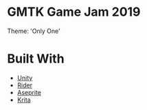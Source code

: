 # GMTK Game Jam 2019
Theme: 'Only One'

# Built With
* [Unity](https://unity.com/)
* [Rider](https://www.jetbrains.com/rider/)
* [Aseprite](https://www.aseprite.org/)
* [Krita](https://krita.org/en/)
